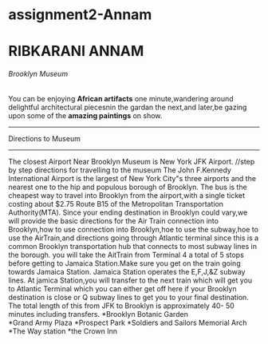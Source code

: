# assignment2-Annam
# RIBKARANI ANNAM
###### Brooklyn Museum 

You can be enjoying __African artifacts__ one minute,wandering around delightful architectural piecesnin the gardan the next,and later,be gazing upon some of the __amazing paintings__ on show.
***
Directions to Museum
***
The closest  Airport Near Brooklyn Museum is New York JFK Airport.
//step by step directions for travelling to the museum
The John F.Kennedy International Airport is the largest of New York City"s three airports and the nearest one to the hip and populous borough of Brooklyn.
The bus is the cheapest way to travel into Brooklyn from the airport,with a single ticket costing about $2.75 Route B15 of the Metropolitan Transportation Authority(MTA).
Since your ending destination in Brooklyn could vary,we will provide the basic directions for the Air Train connection into Brooklyn,how to use connection into Brooklyn,hoe to use the subway,hoe to use the AirTrain,and directions going through Atlantic terminal since this is a common Brooklyn transportation hub that connects to most subway lines in the borough.
you will take the AitTrain from Terminal 4 a total of 5 stops before getting to Jamaica Station.Make sure you get on the train going towards Jamaica Station.
Jamaica Station operates the E,F,J,&Z subway lines.
At jamica Station,you will transfer to the next train which will get you to Atlantic Terminal which you can either get off here if your Brooklyn destination is close or Q subway lines to get you to your final destination.
The total length of this from JFK to Brooklyn is approximately 40- 50 minutes including transfers.
*Brooklyn Botanic Garden    
*Grand Army Plaza
*Prospect Park
*Soldiers and Sailors Memorial Arch
*The Way station
*the Crown Inn

